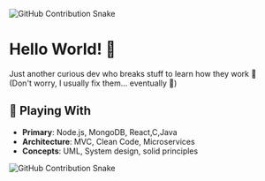
![GitHub Contribution Snake](https://github.com/your-username/your-username/blob/output/github-contribution-grid-snake.svg)

# Hello World! 👋

Just another curious dev who breaks stuff to learn how they work 🔨  
(Don't worry, I usually fix them... eventually 🤩)

## 🔧 Playing With
- **Primary**: Node.js, MongoDB, React,C,Java
- **Architecture**: MVC, Clean Code, Microservices
- **Concepts**: UML, System design, solid principles

![GitHub Contribution Snake](https://github.com/your-username/your-username/blob/output/github-contribution-grid-snake.svg)

